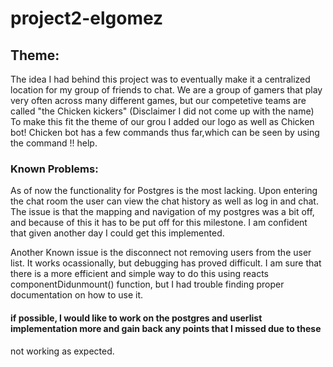 # project2-elgomez

## Theme:
The idea I had behind this project was to eventually make it a centralized location for my group of friends to chat. 
We are a group of gamers that play very often across many different games, but our competetive teams are called "the Chicken kickers"
(Disclaimer I did not come up with the name) To make this fit the theme of our grou I added our logo as well as Chicken bot! Chicken bot
has a few commands thus far,which can be seen by using the command !! help.

### Known Problems:
As of now the functionality for Postgres is the most lacking. Upon entering the chat room the user can view the chat history
as well as log in and chat. The issue is that the mapping and navigation of my postgres was a bit off, and because of this it has to be 
put off for this milestone. I am confident that given another day I could get this implemented. 

Another Known issue is the disconnect not removing users from the user list. It works ocassionally, but debugging has proved difficult.
I am sure that there is a more efficient and simple way to do this using reacts componentDidunmount() function, but I had trouble finding
proper documentation on how to use it.

#### if possible, I would like to work on the postgres and userlist implementation more and gain back any points that I missed due to these 
not working as expected.
